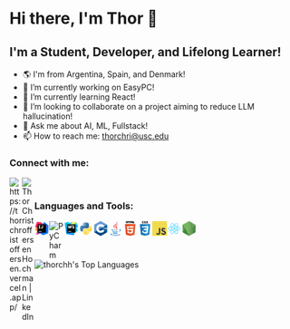 # Hi there, I'm Thor 👋

## I'm a Student, Developer, and Lifelong Learner!

- 🌎 I'm from Argentina, Spain, and Denmark!
- 🔭 I’m currently working on EasyPC!
- 🌱 I’m currently learning React!
- 👯 I’m looking to collaborate on a project aiming to reduce LLM hallucination!
- 💬 Ask me about AI, ML, Fullstack!
- 📫 How to reach me: [thorchri@usc.edu](thorchri@usc.edu)

### Connect with me:

[<img align="left" alt="https://thorchristoffersen.vercel.app/" width="22px" src="https://github.com/thorchh/thorchh/assets/75025911/623ae88e-d4ac-476c-a319-f81c1d7b888e" />][website]
[<img align="left" alt="Thor Christoffersen Hochman | LinkedIn" width="22px" src="https://github.com/thorchh/thorchh/assets/75025911/1bae8d71-5c94-4b8d-8cb1-ffab6c1f1bae" />][linkedin]



<br />

### Languages and Tools:

[<img align="left" alt="IntelliJ IDEA" width="26px" src="https://raw.githubusercontent.com/devicons/devicon/master/icons/intellij/intellij-original.svg" />][intellij]
[<img align="left" alt="PyCharm" width="26px" src="https://resources.jetbrains.com/storage/products/pycharm/img/meta/pycharm_logo_300x300.png" />][pycharm]
[<img align="left" alt="WebStorm" width="26px" src="https://raw.githubusercontent.com/devicons/devicon/master/icons/webstorm/webstorm-original.svg" />][webstorm]
[<img align="left" alt="Python" width="26px" src="https://raw.githubusercontent.com/devicons/devicon/master/icons/python/python-original.svg" />][python]
[<img align="left" alt="C++" width="26px" src="https://raw.githubusercontent.com/devicons/devicon/master/icons/cplusplus/cplusplus-original.svg" />][cplusplus]
[<img align="left" alt="Java" width="26px" src="https://raw.githubusercontent.com/devicons/devicon/master/icons/java/java-original.svg" />][java]
[<img align="left" alt="HTML5" width="26px" src="https://raw.githubusercontent.com/github/explore/main/topics/html/html.png" />][html]
[<img align="left" alt="CSS3" width="26px" src="https://raw.githubusercontent.com/github/explore/main/topics/css/css.png" />][css]
[<img align="left" alt="JavaScript" width="26px" src="https://raw.githubusercontent.com/github/explore/main/topics/javascript/javascript.png" />][javascript]
[<img align="left" alt="React" width="26px" src="https://raw.githubusercontent.com/github/explore/main/topics/react/react.png" />][react]
[<img align="left" alt="Node.js" width="26px" src="https://raw.githubusercontent.com/github/explore/main/topics/nodejs/nodejs.png" />][nodejs]

<br />
<br />


<br />
<br />

[website]: https://thorchristoffersen.vercel.app/
[linkedin]: https://www.linkedin.com/in/thor-christoffersen-hochman/
[intellij]: https://www.jetbrains.com/idea/
[pycharm]: https://www.jetbrains.com/pycharm/
[webstorm]: https://www.jetbrains.com/webstorm/
[python]: https://www.python.org/
[cplusplus]: https://isocpp.org/
[java]: https://www.java.com/
[html]: https://developer.mozilla.org/en-US/docs/Web/HTML
[css]: https://developer.mozilla.org/en-US/docs/Web/CSS
[javascript]: https://developer.mozilla.org/en-US/docs/Web/JavaScript
[react]: https://reactjs.org/
[nodejs]: https://nodejs.org/



<img align="left" alt="thorchh's Top Languages" src="https://github-readme-stats.vercel.app/api/top-langs/?username=thorchh&layout=compact" />

